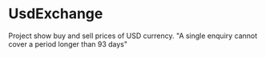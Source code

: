 # UsdExchange
Project show buy and sell prices of USD currency.
"A single enquiry cannot cover a period longer than 93 days"
